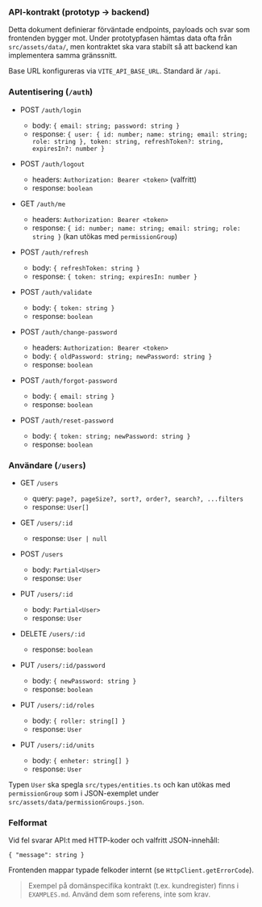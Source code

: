 ### API-kontrakt (prototyp → backend)

Detta dokument definierar förväntade endpoints, payloads och svar som frontenden bygger mot. Under prototypfasen hämtas data ofta från `src/assets/data/`, men kontraktet ska vara stabilt så att backend kan implementera samma gränssnitt.

Base URL konfigureras via `VITE_API_BASE_URL`. Standard är `/api`.

### Autentisering (`/auth`)

- POST `/auth/login`
  - body: `{ email: string; password: string }`
  - response: `{ user: { id: number; name: string; email: string; role: string }, token: string, refreshToken?: string, expiresIn?: number }`

- POST `/auth/logout`
  - headers: `Authorization: Bearer <token>` (valfritt)
  - response: `boolean`

- GET `/auth/me`
  - headers: `Authorization: Bearer <token>`
  - response: `{ id: number; name: string; email: string; role: string }` (kan utökas med `permissionGroup`)

- POST `/auth/refresh`
  - body: `{ refreshToken: string }`
  - response: `{ token: string; expiresIn: number }`

- POST `/auth/validate`
  - body: `{ token: string }`
  - response: `boolean`

- POST `/auth/change-password`
  - headers: `Authorization: Bearer <token>`
  - body: `{ oldPassword: string; newPassword: string }`
  - response: `boolean`

- POST `/auth/forgot-password`
  - body: `{ email: string }`
  - response: `boolean`

- POST `/auth/reset-password`
  - body: `{ token: string; newPassword: string }`
  - response: `boolean`

### Användare (`/users`)

- GET `/users`
  - query: `page?, pageSize?, sort?, order?, search?, ...filters`
  - response: `User[]`

- GET `/users/:id`
  - response: `User | null`

- POST `/users`
  - body: `Partial<User>`
  - response: `User`

- PUT `/users/:id`
  - body: `Partial<User>`
  - response: `User`

- DELETE `/users/:id`
  - response: `boolean`

- PUT `/users/:id/password`
  - body: `{ newPassword: string }`
  - response: `boolean`

- PUT `/users/:id/roles`
  - body: `{ roller: string[] }`
  - response: `User`

- PUT `/users/:id/units`
  - body: `{ enheter: string[] }`
  - response: `User`

Typen `User` ska spegla `src/types/entities.ts` och kan utökas med `permissionGroup` som i JSON-exemplet under `src/assets/data/permissionGroups.json`.

### Felformat

Vid fel svarar API:t med HTTP-koder och valfritt JSON-innehåll:

```
{ "message": string }
```

Frontenden mappar typade felkoder internt (se `HttpClient.getErrorCode`).

> Exempel på domänspecifika kontrakt (t.ex. kundregister) finns i `EXAMPLES.md`. Använd dem som referens, inte som krav.
